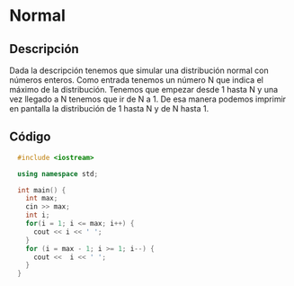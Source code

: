 # Normal

## Descripción

Dada la descripción tenemos que simular una distribución normal con números enteros.
Como entrada tenemos un número N que indica el máximo de la distribución. Tenemos que empezar desde
1 hasta N y una vez llegado a N tenemos que ir de N a 1. De esa manera podemos imprimir en pantalla
la distribución de 1 hasta N y de N hasta 1.

## Código

```c++
  #include <iostream>

  using namespace std;

  int main() {
    int max;
    cin >> max;
    int i;
    for(i = 1; i <= max; i++) {
      cout << i << ' ';
    }
    for (i = max - 1; i >= 1; i--) {
      cout <<  i << ' ';
    }
  }
```
